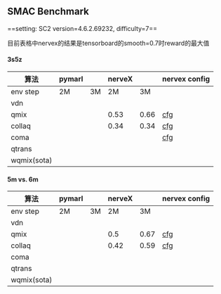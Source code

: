 ## SMAC Benchmark

==setting: SC2 version=4.6.2.69232, difficulty=7==

目前表格中nervex的结果是tensorboard的smooth=0.7时reward的最大值

#### 3s5z

| 算法        | pymarl |      | nerveX |      | nervex config                                                |
| ----------- | ------ | ---- | ------ | ---- | ------------------------------------------------------------ |
| env step    | 2M     | 3M   | 2M     | 3M   |                                                              |
| vdn         |        |      |        |      |                                                              |
| qmix        |        |      | 0.53   | 0.66 | [cfg](https://gitlab.bj.sensetime.com/open-XLab/cell/nerveX/tree/lj-smac-dev/app_zoo/smac/optimal_config/smac_3s5z_qmix_config5.py) |
| collaq      |        |      | 0.34   | 0.34 | [cfg](https://gitlab.bj.sensetime.com/open-XLab/cell/nerveX/tree/lj-smac-dev/app_zoo/smac/optimal_config/smac_3s5z_collaQ_config.py) |
| coma        |        |      |        |      | [cfg](https://gitlab.bj.sensetime.com/open-XLab/cell/nerveX/tree/lj-smac-dev/app_zoo/smac/optimal_config/smac_3s5z_coma_config4.py) |
| qtrans      |        |      |        |      |                                                              |
| wqmix(sota) |        |      |        |      |                                                              |



#### 5m vs. 6m

| 算法        | pymarl |      | nerveX |      | nervex config                                                |
| ----------- | ------ | ---- | ------ | ---- | ------------------------------------------------------------ |
| env step    | 2M     | 3M   | 2M     | 3M   |                                                              |
| vdn         |        |      |        |      |                                                              |
| qmix        |        |      | 0.5    | 0.67 | [cfg](https://gitlab.bj.sensetime.com/open-XLab/cell/nerveX/tree/lj-smac-dev/app_zoo/smac/optimal_config/smac_5m6m_qmix_config31_2.py) |
| collaq      |        |      | 0.42   | 0.59 | [cfg](https://gitlab.bj.sensetime.com/open-XLab/cell/nerveX/tree/lj-smac-dev/app_zoo/smac/optimal_config/smac_5m6m_collaQ_config1.py) |
| coma        |        |      |        |      |                                                              |
| qtrans      |        |      |        |      |                                                              |
| wqmix(sota) |        |      |        |      |                                                              |